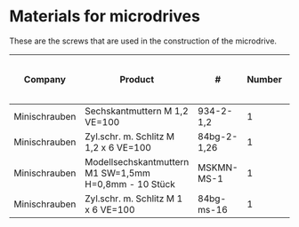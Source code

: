 # Materials for microdrives


These are the screws that are used in the construction of the microdrive.

| Company       | Product                                                  | #        | Number | Unit price in Euro |
|---------------|----------------------------------------------------------|----------|--------|--------------------|
| Minischrauben | Sechskantmuttern M 1,2 VE=100                            |  934-2-1,2    | 1 |  36,50 |
| Minischrauben | Zyl.schr. m. Schlitz M 1,2 x 6 VE=100                    |  84bg-2-1,26  | 1 |  44.88 |
| Minischrauben | Modellsechskantmuttern M1 SW=1,5mm H=0,8mm - 10 Stück    |  MSKMN-MS-1   | 1 |  3.71  |
| Minischrauben | Zyl.schr. m. Schlitz M 1 x 6 VE=100                      |  84bg-ms-16   | 1 |  23,74 |
